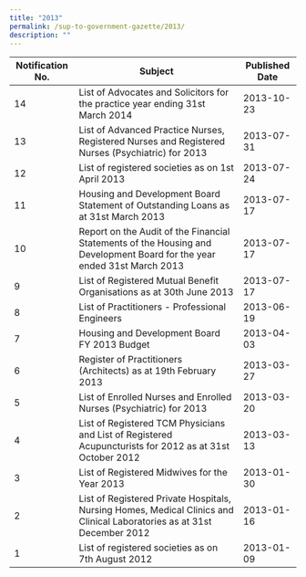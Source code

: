 ```yaml
---
title: "2013"
permalink: /sup-to-government-gazette/2013/
description: ""
---
```

|Notification No.|Subject|Published Date|
|---|---|---|
|14|List of Advocates and Solicitors for the practice year ending 31st March 2014|2013-10-23|
|13|List of Advanced Practice Nurses, Registered Nurses and Registered Nurses (Psychiatric) for 2013|2013-07-31|
|12|List of registered societies as on 1st April 2013|2013-07-24|
|11|Housing and Development Board Statement of Outstanding Loans as at 31st March 2013|2013-07-17|
|10|Report on the Audit of the Financial Statements of the Housing and Development Board for the year ended 31st March 2013|2013-07-17|
|9|List of Registered Mutual Benefit Organisations as at 30th June 2013|2013-07-17|
|8|List of Practitioners - Professional Engineers|2013-06-19|
|7|Housing and Development Board FY 2013 Budget|2013-04-03|
|6|Register of Practitioners (Architects) as at 19th February 2013|2013-03-27|
|5|List of Enrolled Nurses and Enrolled Nurses (Psychiatric) for 2013|2013-03-20|
|4|List of Registered TCM Physicians and List of Registered Acupuncturists for 2012 as at 31st October 2012|2013-03-13|
|3|List of Registered Midwives for the Year 2013|2013-01-30|
|2|List of Registered Private Hospitals, Nursing Homes, Medical Clinics and Clinical Laboratories as at 31st December 2012|2013-01-16|
|1|List of registered societies as on 7th August 2012|2013-01-09|
